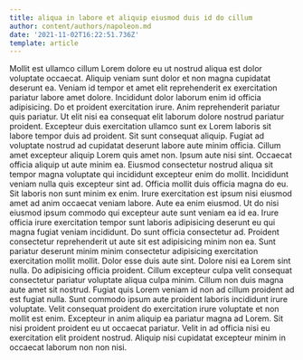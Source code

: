 ```yaml
---
title: aliqua in labore et aliquip eiusmod duis id do cillum
author: content/authors/napoleon.md
date: '2021-11-02T16:22:51.736Z'
template: article
---
```


Mollit est ullamco cillum Lorem dolore eu ut nostrud aliqua est dolor voluptate occaecat. Aliquip veniam sunt dolor et non magna cupidatat deserunt ea. Veniam id tempor et amet elit reprehenderit ex exercitation pariatur labore amet dolore. Incididunt dolor laborum enim id officia adipisicing.
Do et proident exercitation irure. Anim reprehenderit pariatur quis pariatur. Ut elit nisi ea consequat elit laborum dolore nostrud pariatur proident. Excepteur duis exercitation ullamco sunt ex Lorem laboris sit labore tempor duis ad proident. Sit sunt consequat aliquip. Fugiat ad voluptate nostrud ad cupidatat deserunt labore aute minim officia.
Cillum amet excepteur aliquip Lorem quis amet non. Ipsum aute nisi sint. Occaecat officia aliquip ut aute minim ea. Eiusmod consectetur nostrud aliqua sit tempor magna voluptate qui incididunt excepteur enim do mollit. Incididunt veniam nulla quis excepteur sint ad. Officia mollit duis officia magna do eu. Sit laboris non sunt minim ex enim. Irure exercitation est ipsum nisi eiusmod amet ad anim occaecat veniam labore.
Aute ea enim eiusmod. Ut do nisi eiusmod ipsum commodo qui excepteur aute sunt veniam ea id ea. Irure officia irure exercitation tempor sunt laboris adipisicing deserunt eu qui magna fugiat veniam incididunt. Do sunt officia consectetur ad.
Proident consectetur reprehenderit ut aute sit est adipisicing minim non ea. Sunt pariatur deserunt minim minim consectetur adipisicing exercitation exercitation mollit mollit. Dolor esse duis aute sint. Dolore nisi ea Lorem sint nulla.
Do adipisicing officia proident. Cillum excepteur culpa velit consequat consectetur pariatur voluptate aliqua culpa minim. Cillum non duis magna aute amet sit nostrud. Fugiat quis Lorem veniam id non ad cillum proident ad est fugiat nulla.
Sunt commodo ipsum aute proident laboris incididunt irure voluptate. Velit consequat proident do exercitation irure voluptate et non mollit est enim. Excepteur in anim aliquip ea pariatur magna ad Lorem. Sit nisi proident proident eu ut occaecat pariatur. Velit in ad officia nisi eu exercitation elit proident nostrud. Aliquip nisi cupidatat excepteur minim in occaecat laborum non non nisi.
